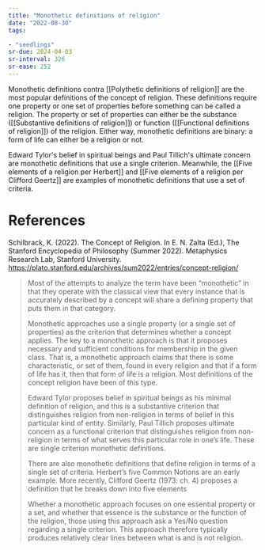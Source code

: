 ```yaml
---
title: "Monothetic definitions of religion"
date: "2022-08-30"
tags:

- "seedlings"
sr-due: 2024-04-03
sr-interval: 326
sr-ease: 252
---
```


Monothetic definitions contra [[Polythetic definitions of religion]] are the most popular definitions of the concept of religion. These definitions require one property or one set of properties before something can be called a religion. The property or set of properties can either be the substance ([[Substantive definitions of religion]]) or function ([[Functional definitions of religion]]) of the religion. Either way, monothetic definitions are binary: a form of life can either be  a religion or not.

Edward Tylor's belief in spiritual beings and Paul Tillich's ultimate concern are monothetic definitions that use a single criterion. Meanwhile, the [[Five elements of a religion per Herbert]] and [[Five elements of a religion per Clifford Geertz]] are examples of monothetic definitions that use a set of criteria.

# References

Schilbrack, K. (2022). The Concept of Religion. In E. N. Zalta (Ed.), The Stanford Encyclopedia of Philosophy (Summer 2022). Metaphysics Research Lab, Stanford University. https://plato.stanford.edu/archives/sum2022/entries/concept-religion/

> Most of the attempts to analyze the term have been “monothetic” in that they operate with the classical view that every instance that is accurately described by a concept will share a defining property that puts them in that category.
> 
> Monothetic approaches use a single property (or a single set of properties) as the criterion that determines whether a concept applies. The key to a monothetic approach is that it proposes necessary and sufficient conditions for membership in the given class. That is, a monothetic approach claims that there is some characteristic, or set of them, found in every religion and that if a form of life has it, then that form of life is a religion. Most definitions of the concept religion have been of this type.
> 
> Edward Tylor proposes belief in spiritual beings as his minimal definition of religion, and this is a substantive criterion that distinguishes religion from non-religion in terms of belief in this particular kind of entity. Similarly, Paul Tillich proposes ultimate concern as a functional criterion that distinguishes religion from non-religion in terms of what serves this particular role in one’s life. These are single criterion monothetic definitions.
> 
> There are also monothetic definitions that define religion in terms of a single set of criteria. Herbert’s five Common Notions are an early example. More recently, Clifford Geertz (1973: ch. 4) proposes a definition that he breaks down into five elements
> 
>  Whether a monothetic approach focuses on one essential property or a set, and whether that essence is the substance or the function of the religion, those using this approach ask a Yes/No question regarding a single criterion. This approach therefore typically produces relatively clear lines between what is and is not religion.